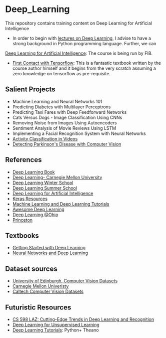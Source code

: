 # Deep_Learning
This repository contains training content on Deep Learning for Artificial Intelligence

* In order to begin with [lectures on Deep Learning](https://upc-mai-dl.github.io/), I advise to have a strong background in Python programming language. Further, we can 

[Deep Learning for Artificial Intelligence](http://dlai.deeplearning.barcelona/): The course is being run by FIB. 

* [First Contact with Tensorflow](http://jorditorres.org/research-teaching/tensorflow/first-contact-with-tensorflow-book/first-contact-with-tensorflow/): This is a fantastic textbook written by the course author himself and it begins from the very scratch assuming a zero knowledge on tensorflow as pre-requisite. 


## Salient Projects
- Machine Learning and Neural Networks 101
- Predicting Diabetes with Multilayer Perceptrons
- Predicting Taxi Fares with Deep Feedforward Networks
- Cats Versus Dogs - Image Classification Using CNNs
- Removing Noise from Images Using Autoencoders
- Sentiment Analysis of Movie Reviews Using LSTM
- Implementing a Facial Recognition System with Neural Networks
- [Activity Classification in Videos](https://www.pyimagesearch.com/2019/07/15/video-classification-with-keras-and-deep-learning/)
- [Detecting Parkinson's Disease with Computer Vision](https://www.pyimagesearch.com/2019/04/29/detecting-parkinsons-disease-with-opencv-computer-vision-and-the-spiral-wave-test/)


## References
* [Deep Learning Book](http://www.deeplearningbook.org/)
* [Deep Learning- Carnegie Mellon University](http://deeplearning.cs.cmu.edu/)
* [Deep Learning Winter School](https://telecombcn-dl.github.io/2018-idl/)
* [Deep Learning Summer School](https://telecombcn-dl.github.io/2018-dlcv/)
* [Deep Learning for Artificial Intelligence](https://telecombcn-dl.github.io/2017-dlai/)
* [Keras Resources](https://github.com/fchollet/keras-resources/blob/master/README.md)
* [Machine Learning and Deep Learning Tutorials](https://github.com/ujjwalkarn/Machine-Learning-Tutorials)
* [Awesome Deep Learning](https://github.com/ChristosChristofidis/awesome-deep-learning#tutorials)
* [Deep Learning @Ohio](http://ace.cs.ohiou.edu/~razvan/courses/dl6890/index.html)
* [Princeton](http://3dvision.princeton.edu/courses.html)
## Textbooks
* [Getting Started with Deep Learning]()
* [Neural Networks and Deep Learning](http://neuralnetworksanddeeplearning.com)

## Dataset sources
* [University of Edinburgh, Computer Vision Datasets](http://homepages.inf.ed.ac.uk/rbf/CVonline/Imagedbase.htm#remote)
* [Carnegie Mellon Univeristy](https://www.cs.cmu.edu/~cil/v-images.html)
* [Caltech Computer Vision Datasets](http://www.vision.caltech.edu/archive.html)


## Futuristic Resources
* [CS 598 LAZ: Cutting-Edge Trends in Deep Learning and Recognition](http://slazebni.cs.illinois.edu/spring17/)
* [Deep Learning for Unsupervised Learning](https://sites.google.com/view/berkeley-cs294-158-sp19/home)
* [Deep Learning Tutorials](http://deeplearning.net/tutorial/deeplearning.pdf): Python+ Theano
